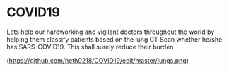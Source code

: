 # COVID19
Lets help our hardworking and vigilant doctors throughout the world by helping them classify patients based on the lung CT Scan whether he/she has SARS-COVID19.
This shall surely reduce their burden

(https://github.com/heth0218/COVID19/edit/master/lungs.png)
